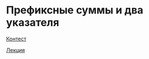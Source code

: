 # Префиксные суммы и два указателя

[Контест](https://contest.yandex.ru/contest/27794/enter/)

[Лекция](https://youtu.be/de28y8Dcvkg)
